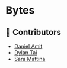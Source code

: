 # Bytes

## 🤝 Contributors

- [Daniel Amit](https://github.com/DanielAmit217)
- [Dylan Tai](https://github.com/DylanTai)
- [Sara Mattina](https://github.com/saramattina)
